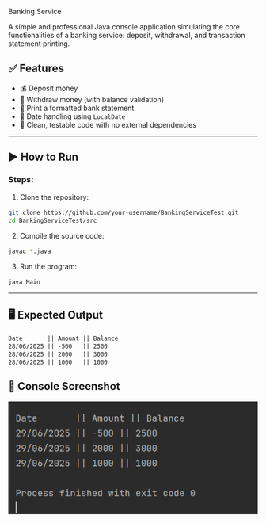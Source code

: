  Banking Service

A simple and professional Java console application simulating the core functionalities of a banking service: deposit, withdrawal, and transaction statement printing.

## ✅ Features

- 💰 Deposit money
- 🏧 Withdraw money (with balance validation)
- 📄 Print a formatted bank statement
- 📆 Date handling using `LocalDate`
- 🧪 Clean, testable code with no external dependencies

---


## ▶️ How to Run

### Steps:

1. Clone the repository:
```bash
git clone https://github.com/your-username/BankingServiceTest.git
cd BankingServiceTest/src
```

2. Compile the source code:
```bash
javac *.java
```

3. Run the program:
```bash
java Main
```

---

## 🖥️ Expected Output

```
Date       || Amount || Balance
28/06/2025 || -500   || 2500
28/06/2025 || 2000   || 3000
28/06/2025 || 1000   || 1000

```


## 📸 Console Screenshot

![Console output](screenshots/result.png)
